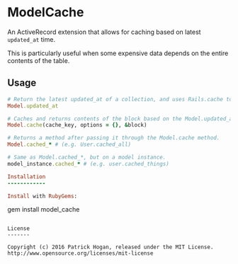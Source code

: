 ModelCache
=======

An ActiveRecord extension that allows for caching based on latest `updated_at` time.

This is particularly useful when some expensive data depends on the entire contents of the table.

Usage
-----

```ruby
# Return the latest updated_at of a collection, and uses Rails.cache to cache it.
Model.updated_at

# Caches and returns contents of the block based on the Model.updated_at and cache_key.
Model.cache(cache_key, options = {}, &block)

# Returns a method after passing it through the Model.cache method.
Model.cached_* # (e.g. User.cached_all)

# Same as Model.cached_*, but on a model instance.
model_instance.cached_* # (e.g. user.cached_things)

Installation
------------

Install with RubyGems:

```
gem install model_cache
```

License
-------

Copyright (c) 2016 Patrick Hogan, released under the MIT License.
http://www.opensource.org/licenses/mit-license
